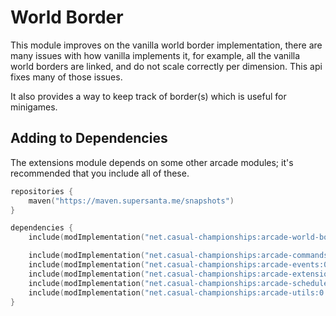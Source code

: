# World Border

This module improves on the vanilla world border implementation, there are many issues
with how vanilla implements it, for example, all the vanilla world borders are linked,
and do not scale correctly per dimension. This api fixes many of those issues.

It also provides a way to keep track of border(s) which is useful for minigames.

## Adding to Dependencies

The extensions module depends on some other arcade modules; it's recommended that you
include all of these.

```kts
repositories {
    maven("https://maven.supersanta.me/snapshots")
}

dependencies {
    include(modImplementation("net.casual-championships:arcade-world-border:0.3.0-alpha.11+1.21.1")!!)

    include(modImplementation("net.casual-championships:arcade-commands:0.3.0-alpha.11+1.21.1")!!)
    include(modImplementation("net.casual-championships:arcade-events:0.3.0-alpha.11+1.21.1")!!)
    include(modImplementation("net.casual-championships:arcade-extensions:0.3.0-alpha.11+1.21.1")!!)
    include(modImplementation("net.casual-championships:arcade-scheduler:0.3.0-alpha.11+1.21.1")!!)
    include(modImplementation("net.casual-championships:arcade-utils:0.3.0-alpha.11+1.21.1")!!)
}
```
